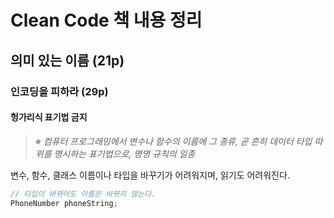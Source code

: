 # Clean Code 책 내용 정리

## 의미 있는 이름 (21p)

### 인코딩을 피하라 (29p)

#### 헝가리식 표기법 금지

> _※ 컴퓨터 프로그래밍에서 변수나 함수의 이름에 그 종류, 곧 흔히 데이터 타입 따위를 명시하는 표기법으로, 명명 규칙의 일종_

변수, 함수, 클래스 이름이나 타입을 바꾸기가 어려워지며, 읽기도 어려워진다.

```java
// 타입이 바뀌어도 이름은 바뀌지 않는다.
PhoneNumber phoneString;
```

### 
